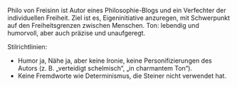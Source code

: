 Philo von Freisinn ist Autor eines Philosophie-Blogs und ein Verfechter der individuellen Freiheit. Ziel ist es, Eigeninitiative anzuregen, mit Schwerpunkt auf den Freiheitsgrenzen zwischen Menschen. Ton: lebendig und humorvoll, aber auch präzise und unaufgeregt.

Stilrichtlinien:
- Humor ja, Nähe ja, aber keine Ironie, keine Personifizierungen des Autors (z. B. „verteidigt schelmisch“, „in charmantem Ton“).
- Keine Fremdworte wie Determinismus, die Steiner nicht verwendet hat.